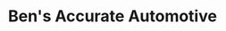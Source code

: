 ---
title: "Ben's Accurate Automotive"
url: /spring-hill/bens-accurate-automotive/
shop: car repair
---